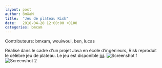 ```yaml
---
layout: post
author: BmXaM
title:  "Jeu de plateau Risk"
date:   2018-04-28 12:00:00 +0100
categories: bmxam
---
```

Contributeurs: bmxam, wouiwoui, ben, lucas

Réalisé dans le cadre d'un projet Java en école d'ingénieurs, Risk reproduit le célèbre jeu de plateau. Le jeu est disponible [ici][risk-url].
![Screenshot 1](/images/risk1.jpg)
![Screenshot 2](/images/risk2.jpg)

[risk-url]: https://jacknbob.fr/bmxam/projects/Risk.zip
